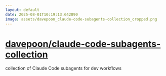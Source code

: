 ```yaml
---
layout: default
date: 2025-08-01T10:19:13.642890
image: assets/davepoon_claude-code-subagents-collection_cropped.png
---
```


# [davepoon/claude-code-subagents-collection](https://github.com/davepoon/claude-code-subagents-collection)

collection of Claude Code subagents for dev workflows
